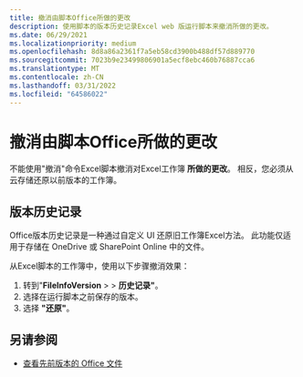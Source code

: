 ```yaml
---
title: 撤消由脚本Office所做的更改
description: 使用脚本的版本历史记录Excel web 版运行脚本来撤消所做的更改。
ms.date: 06/29/2021
ms.localizationpriority: medium
ms.openlocfilehash: 8d8a86a2361f7a5eb58cd3900b488df57d889770
ms.sourcegitcommit: 7023b9e23499806901a5ecf8ebc460b76887cca6
ms.translationtype: MT
ms.contentlocale: zh-CN
ms.lasthandoff: 03/31/2022
ms.locfileid: "64586022"
---
```

# <a name="undo-the-changes-made-by-office-scripts"></a>撤消由脚本Office所做的更改

不能使用"撤消"命令Excel脚本撤消对Excel工作簿 **所做的更改**。 相反，您必须从云存储还原以前版本的工作簿。

## <a name="version-history"></a>版本历史记录

Office版本历史记录是一种通过自定义 UI 还原旧工作簿Excel方法。 此功能仅适用于存储在 OneDrive 或 SharePoint Online 中的文件。

从Excel脚本的工作簿中，使用以下步骤撤消效果：

1. 转到"**FileInfoVersion** >  >  **历史记录"**。
2. 选择在运行脚本之前保存的版本。
3. 选择 **"还原"**。

## <a name="see-also"></a>另请参阅

- [查看先前版本的 Office 文件](https://support.office.com/article/View-previous-versions-of-Office-files-5c1e076f-a9c9-41b8-8ace-f77b9642e2c2#ID0EABBAAA=Web)

